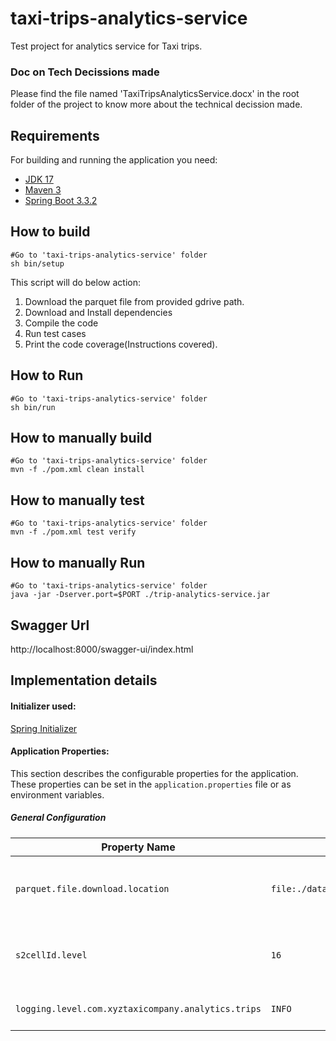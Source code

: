 # taxi-trips-analytics-service

Test project for analytics service for Taxi trips.

### Doc on Tech Decissions made

Please find the file named 'TaxiTripsAnalyticsService.docx' in the root folder of the project to know more about the technical decission made.

## Requirements
For building and running the application you need:

- [JDK 17](https://www.azul.com/downloads/?version=java-17-lts&os=linux&package=jdk#zulu)
- [Maven 3](https://maven.apache.org)
- [Spring Boot 3.3.2](https://github.com/spring-projects/spring-boot/wiki/Spring-Boot-3.3-Release-Notes)

## How to build
```shell
#Go to 'taxi-trips-analytics-service' folder 
sh bin/setup
```
This script will do below action:
1. Download the parquet file from provided gdrive path.
2. Download and Install dependencies
3. Compile the code
4. Run test cases
5. Print the code coverage(Instructions covered).

## How to Run
```shell
#Go to 'taxi-trips-analytics-service' folder
sh bin/run
```

## How to manually build
```shell
#Go to 'taxi-trips-analytics-service' folder
mvn -f ./pom.xml clean install
```
## How to manually test
```shell
#Go to 'taxi-trips-analytics-service' folder
mvn -f ./pom.xml test verify
```
## How to manually Run
```shell
#Go to 'taxi-trips-analytics-service' folder
java -jar -Dserver.port=$PORT ./trip-analytics-service.jar
```

## Swagger Url
http://localhost:8000/swagger-ui/index.html


## Implementation details
#### Initializer used:
[Spring Initializer](https://start.spring.io/)
#### Application Properties:

This section describes the configurable properties for the application. These properties can be set in the `application.properties` file or as environment variables.

##### General Configuration

| Property Name                                      | Default Value                                  | Description                                           |
|----------------------------------------------------|------------------------------------------------|-------------------------------------------------------|
| `parquet.file.download.location`                   | `file:./datasets/taxitrips/trips_dats.parquet` | The point to the location of downloaded parquet file. |
| `s2cellId.level`                                   | `16`                                           | This point to the geo level to calulate s2 cell id.  |
| `logging.level.com.xyztaxicompany.analytics.trips` | `INFO`                                         | The root logging level.                               |

